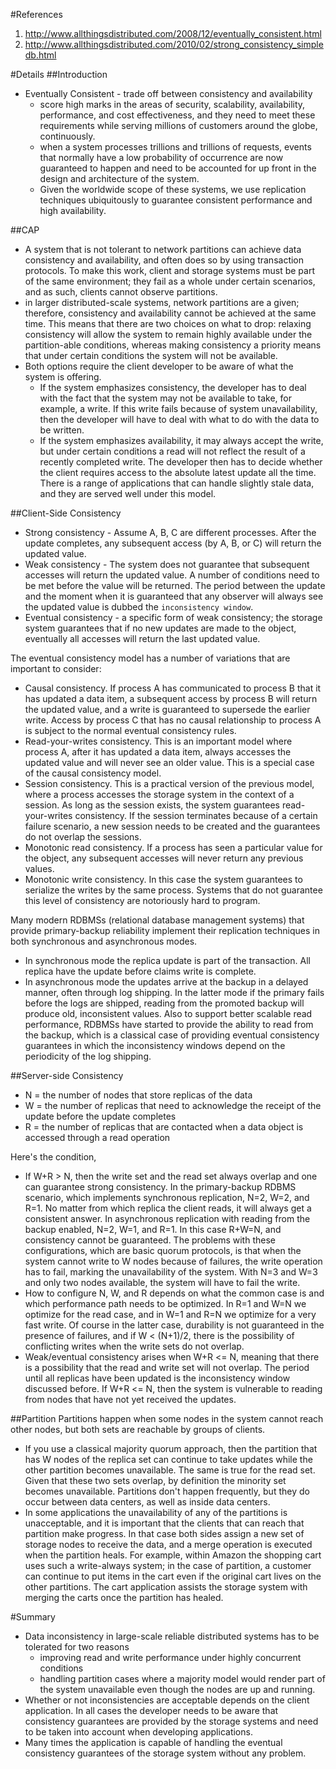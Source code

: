 #References
1. http://www.allthingsdistributed.com/2008/12/eventually_consistent.html
2. http://www.allthingsdistributed.com/2010/02/strong_consistency_simpledb.html


#Details
##Introduction
* Eventually Consistent - trade off between consistency and availability
	* score high marks in the areas of security, scalability, availability, performance, and cost effectiveness, and they need to meet these requirements while serving millions of customers around the globe, continuously.
	* when a system processes trillions and trillions of requests, events that normally have a low probability of occurrence are now guaranteed to happen and need to be accounted for up front in the design and architecture of the system. 
	* Given the worldwide scope of these systems, we use replication techniques ubiquitously to guarantee consistent performance and high availability. 

##CAP
* A system that is not tolerant to network partitions can achieve data consistency and availability, and often does so by using transaction protocols. To make this work, client and storage systems must be part of the same environment; they fail as a whole under certain scenarios, and as such, clients cannot observe partitions. 
* in larger distributed-scale systems, network partitions are a given; therefore, consistency and availability cannot be achieved at the same time. This means that there are two choices on what to drop: relaxing consistency will allow the system to remain highly available under the partition-able conditions, whereas making consistency a priority means that under certain conditions the system will not be available.
* Both options require the client developer to be aware of what the system is offering. 
	* If the system emphasizes consistency, the developer has to deal with the fact that the system may not be available to take, for example, a write. If this write fails because of system unavailability, then the developer will have to deal with what to do with the data to be written. 
	* If the system emphasizes availability, it may always accept the write, but under certain conditions a read will not reflect the result of a recently completed write. The developer then has to decide whether the client requires access to the absolute latest update all the time. There is a range of applications that can handle slightly stale data, and they are served well under this model.

##Client-Side Consistency
* Strong consistency - Assume A, B, C are different processes. After the update completes, any subsequent access (by A, B, or C) will return the updated value.
* Weak consistency - The system does not guarantee that subsequent accesses will return the updated value. A number of conditions need to be met before the value will be returned. The period between the update and the moment when it is guaranteed that any observer will always see the updated value is dubbed the ``inconsistency window``.
* Eventual consistency - a specific form of weak consistency; the storage system guarantees that if no new updates are made to the object, eventually all accesses will return the last updated value.

The eventual consistency model has a number of variations that are important to consider:

* Causal consistency. If process A has communicated to process B that it has updated a data item, a subsequent access by process B will return the updated value, and a write is guaranteed to supersede the earlier write. Access by process C that has no causal relationship to process A is subject to the normal eventual consistency rules.
* Read-your-writes consistency. This is an important model where process A, after it has updated a data item, always accesses the updated value and will never see an older value. This is a special case of the causal consistency model.
* Session consistency. This is a practical version of the previous model, where a process accesses the storage system in the context of a session. As long as the session exists, the system guarantees read-your-writes consistency. If the session terminates because of a certain failure scenario, a new session needs to be created and the guarantees do not overlap the sessions.
* Monotonic read consistency. If a process has seen a particular value for the object, any subsequent accesses will never return any previous values.
* Monotonic write consistency. In this case the system guarantees to serialize the writes by the same process. Systems that do not guarantee this level of consistency are notoriously hard to program.

Many modern RDBMSs (relational database management systems) that provide primary-backup reliability implement their replication techniques in both synchronous and asynchronous modes. 

* In synchronous mode the replica update is part of the transaction. All replica have the update before claims write is complete.
* In asynchronous mode the updates arrive at the backup in a delayed manner, often through log shipping. In the latter mode if the primary fails before the logs are shipped, reading from the promoted backup will produce old, inconsistent values. Also to support better scalable read performance, RDBMSs have started to provide the ability to read from the backup, which is a classical case of providing eventual consistency guarantees in which the inconsistency windows depend on the periodicity of the log shipping.

##Server-side Consistency
* N = the number of nodes that store replicas of the data
* W = the number of replicas that need to acknowledge the receipt of the update before the update completes
* R = the number of replicas that are contacted when a data object is accessed through a read operation

Here's the condition,

* If W+R > N, then the write set and the read set always overlap and one can guarantee strong consistency. In the primary-backup RDBMS scenario, which implements synchronous replication, N=2, W=2, and R=1. No matter from which replica the client reads, it will always get a consistent answer. In asynchronous replication with reading from the backup enabled, N=2, W=1, and R=1. In this case R+W=N, and consistency cannot be guaranteed. The problems with these configurations, which are basic quorum protocols, is that when the system cannot write to W nodes because of failures, the write operation has to fail, marking the unavailability of the system. With N=3 and W=3 and only two nodes available, the system will have to fail the write.
* How to configure N, W, and R depends on what the common case is and which performance path needs to be optimized. In R=1 and W=N we optimize for the read case, and in W=1 and R=N we optimize for a very fast write. Of course in the latter case, durability is not guaranteed in the presence of failures, and if W < (N+1)/2, there is the possibility of conflicting writes when the write sets do not overlap.
* Weak/eventual consistency arises when W+R <= N, meaning that there is a possibility that the read and write set will not overlap. The period until all replicas have been updated is the inconsistency window discussed before. If W+R <= N, then the system is vulnerable to reading from nodes that have not yet received the updates.

##Partition
Partitions happen when some nodes in the system cannot reach other nodes, but both sets are reachable by groups of clients. 

* If you use a classical majority quorum approach, then the partition that has W nodes of the replica set can continue to take updates while the other partition becomes unavailable. The same is true for the read set. Given that these two sets overlap, by definition the minority set becomes unavailable. Partitions don't happen frequently, but they do occur between data centers, as well as inside data centers.
* In some applications the unavailability of any of the partitions is unacceptable, and it is important that the clients that can reach that partition make progress. In that case both sides assign a new set of storage nodes to receive the data, and a merge operation is executed when the partition heals. For example, within Amazon the shopping cart uses such a write-always system; in the case of partition, a customer can continue to put items in the cart even if the original cart lives on the other partitions. The cart application assists the storage system with merging the carts once the partition has healed.

#Summary
* Data inconsistency in large-scale reliable distributed systems has to be tolerated for two reasons
	* improving read and write performance under highly concurrent conditions
	* handling partition cases where a majority model would render part of the system unavailable even though the nodes are up and running.
* Whether or not inconsistencies are acceptable depends on the client application. In all cases the developer needs to be aware that consistency guarantees are provided by the storage systems and need to be taken into account when developing applications. 
* Many times the application is capable of handling the eventual consistency guarantees of the storage system without any problem.
